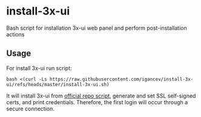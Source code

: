 # install-3x-ui
Bash script for installation 3x-ui web panel and perform post-installation actions

## Usage

For install 3x-ui run script:

```shell
bash <(curl -Ls https://raw.githubusercontent.com/igancev/install-3x-ui/refs/heads/master/install-3x-ui.sh)
```

It will install 3x-ui from [official repo script](https://github.com/MHSanaei/3x-ui), 
generate and set SSL self-signed certs, and print credentials. Therefore, the first login
will occur through a secure connection.

